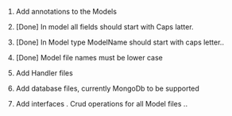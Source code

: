 1. Add annotations to the Models

1. [Done] In model all fields should start with Caps latter. 

1. [Done] In Model type ModelName should start with caps letter..

1. [Done] Model file names must be lower case 

1. Add Handler files

1. Add database files, currently MongoDb to be supported

1. Add interfaces . Crud operations for all Model files ..

